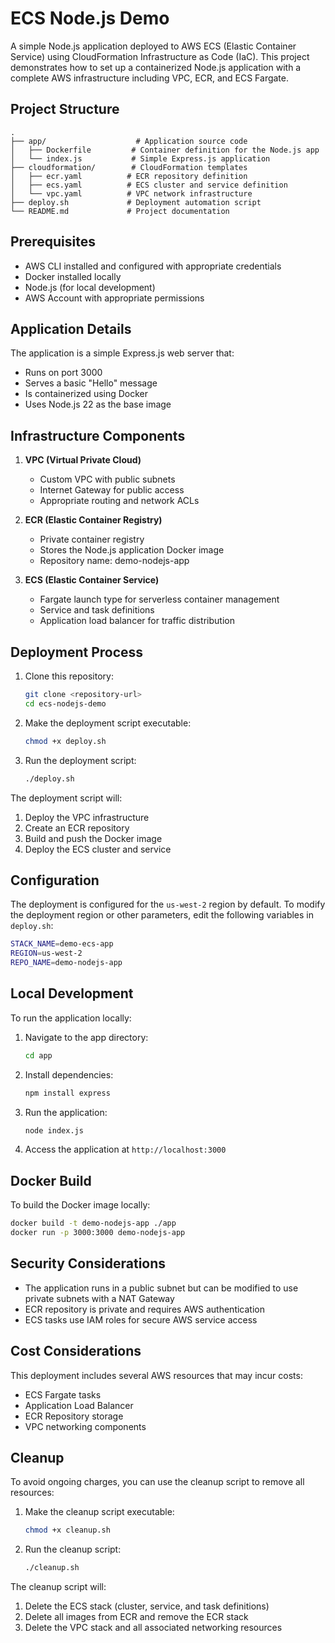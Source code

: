 # ECS Node.js Demo

A simple Node.js application deployed to AWS ECS (Elastic Container Service) using CloudFormation Infrastructure as Code (IaC). This project demonstrates how to set up a containerized Node.js application with a complete AWS infrastructure including VPC, ECR, and ECS Fargate.

## Project Structure

```
.
├── app/                    # Application source code
│   ├── Dockerfile         # Container definition for the Node.js app
│   └── index.js           # Simple Express.js application
├── cloudformation/        # CloudFormation templates
│   ├── ecr.yaml          # ECR repository definition
│   ├── ecs.yaml          # ECS cluster and service definition
│   └── vpc.yaml          # VPC network infrastructure
├── deploy.sh             # Deployment automation script
└── README.md             # Project documentation
```

## Prerequisites

- AWS CLI installed and configured with appropriate credentials
- Docker installed locally
- Node.js (for local development)
- AWS Account with appropriate permissions

## Application Details

The application is a simple Express.js web server that:
- Runs on port 3000
- Serves a basic "Hello" message
- Is containerized using Docker
- Uses Node.js 22 as the base image

## Infrastructure Components

1. **VPC (Virtual Private Cloud)**
   - Custom VPC with public subnets
   - Internet Gateway for public access
   - Appropriate routing and network ACLs

2. **ECR (Elastic Container Registry)**
   - Private container registry
   - Stores the Node.js application Docker image
   - Repository name: demo-nodejs-app

3. **ECS (Elastic Container Service)**
   - Fargate launch type for serverless container management
   - Service and task definitions
   - Application load balancer for traffic distribution

## Deployment Process

1. Clone this repository:
   ```bash
   git clone <repository-url>
   cd ecs-nodejs-demo
   ```

2. Make the deployment script executable:
   ```bash
   chmod +x deploy.sh
   ```

3. Run the deployment script:
   ```bash
   ./deploy.sh
   ```

The deployment script will:
1. Deploy the VPC infrastructure
2. Create an ECR repository
3. Build and push the Docker image
4. Deploy the ECS cluster and service

## Configuration

The deployment is configured for the `us-west-2` region by default. To modify the deployment region or other parameters, edit the following variables in `deploy.sh`:

```bash
STACK_NAME=demo-ecs-app
REGION=us-west-2
REPO_NAME=demo-nodejs-app
```

## Local Development

To run the application locally:

1. Navigate to the app directory:
   ```bash
   cd app
   ```

2. Install dependencies:
   ```bash
   npm install express
   ```

3. Run the application:
   ```bash
   node index.js
   ```

4. Access the application at `http://localhost:3000`

## Docker Build

To build the Docker image locally:

```bash
docker build -t demo-nodejs-app ./app
docker run -p 3000:3000 demo-nodejs-app
```

## Security Considerations

- The application runs in a public subnet but can be modified to use private subnets with a NAT Gateway
- ECR repository is private and requires AWS authentication
- ECS tasks use IAM roles for secure AWS service access

## Cost Considerations

This deployment includes several AWS resources that may incur costs:
- ECS Fargate tasks
- Application Load Balancer
- ECR Repository storage
- VPC networking components

## Cleanup

To avoid ongoing charges, you can use the cleanup script to remove all resources:

1. Make the cleanup script executable:
   ```bash
   chmod +x cleanup.sh
   ```

2. Run the cleanup script:
   ```bash
   ./cleanup.sh
   ```

The cleanup script will:
1. Delete the ECS stack (cluster, service, and task definitions)
2. Delete all images from ECR and remove the ECR stack
3. Delete the VPC stack and all associated networking resources
